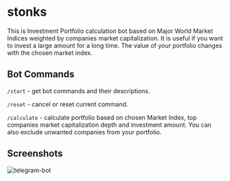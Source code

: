 # stonks

This is Investment Portfolio calculation bot based on Major World Market Indices weighted by companies market capitalization.
It is useful if you want to invest a large amount for a long time.
The value of your portfolio changes with the chosen market index.

## Bot Commands

`/start` - get bot commands and their descriptions.

`/reset` - cancel or reset current command.

`/calculate` - calculate portfolio based on chosen Market Index, top companies market capitalization depth and investment amount. You can also exclude unwanted companies from your portfolio.

## Screenshots

![telegram-bot](https://user-images.githubusercontent.com/35132300/102978230-3c1b8b80-4515-11eb-8029-94296a0b69f0.png)
